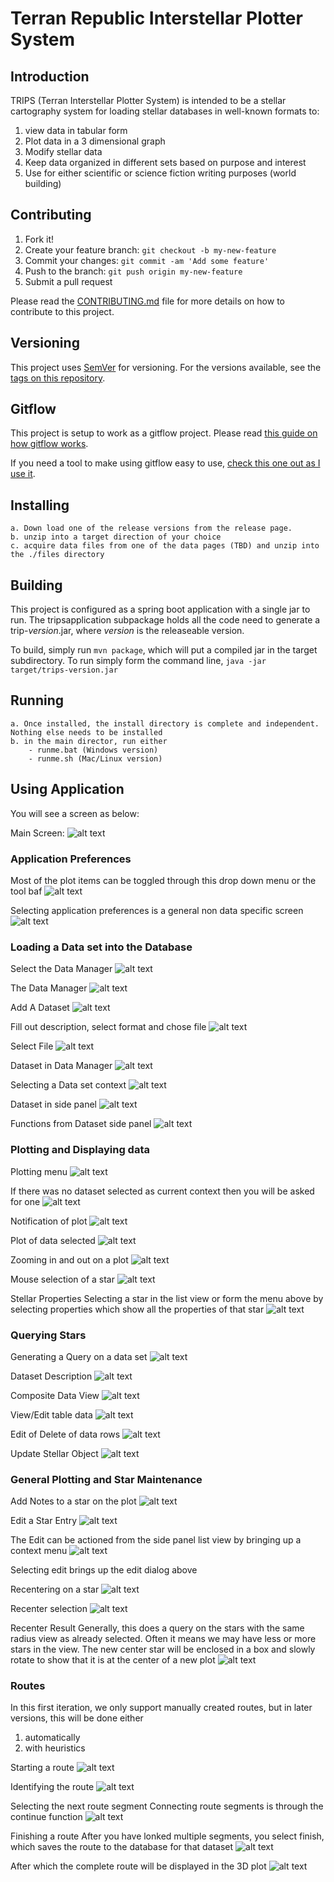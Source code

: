 # Terran Republic Interstellar Plotter System
## Introduction

TRIPS (Terran Interstellar Plotter System) is intended to be a stellar cartography system for loading stellar databases in well-known formats to:
1. view data in tabular form
2. Plot data in a 3 dimensional graph
3. Modify stellar data 
4. Keep data organized in different sets based on purpose and interest
5. Use for either scientific or science fiction writing purposes (world building)


## Contributing

1. Fork it!
2. Create your feature branch: `git checkout -b my-new-feature`
3. Commit your changes: `git commit -am 'Add some feature'`
4. Push to the branch: `git push origin my-new-feature`
5. Submit a pull request

Please read the [CONTRIBUTING.md](CONTRIBUTING.md) file for more details on how
to contribute to this project.

## Versioning

This project uses [SemVer](http://semver.org/) for versioning. For the versions
available, see the [tags on this repository](https://github.com/ljramones/trips/tags).

## Gitflow
This project is setup to work as a gitflow project. Please read [this guide on how gitflow works](https://nvie.com/posts/a-successful-git-branching-model/).

If you need a tool to make using gitflow easy to use, [check this one out as I use it](https://danielkummer.github.io/git-flow-cheatsheet/).

## Installing
    a. Down load one of the release versions from the release page.
    b. unzip into a target direction of your choice
    c. acquire data files from one of the data pages (TBD) and unzip into the ./files directory

## Building
This project is configured as a spring boot application with a single jar to run.
The tripsapplication subpackage holds all the code need to generate a trip-_version_.jar, where _version_ is the releaseable version.

To build, simply run `mvn package`, which will put a compiled jar in the target subdirectory.
To run simply form the command line, `java -jar target/trips-version.jar`

## Running
    a. Once installed, the install directory is complete and independent. Nothing else needs to be installed
    b. in the main director, run either
        - runme.bat (Windows version)
        - runme.sh (Mac/Linux version)        
  
## Using Application
You will see a screen as below:

Main Screen: 
![alt text](assets/1MainScreenStart.png "Main Screen")

### Application Preferences
Most of the plot items can be toggled through this drop down menu or the tool baf
![alt text](assets/1.4SelectingPreferences.png "Main Screen")

Selecting application preferences is a general non data specific screen
![alt text](assets/1.5ApplicationPreferencesDialog.png "Main Screen")

### Loading a Data set into the Database

Select the Data Manager
![alt text](assets/2SelectDataManager.png "Select Data Manager")

The Data Manager
![alt text](assets/3DataManager.png "Data Manager")

Add A Dataset
![alt text](assets/4AddDataSet.png "Add a dataset")

Fill out description, select format and chose file
![alt text](assets/5FillOutSelectFormat.png "Choose set")

Select File
![alt text](assets/6SelectFile_Mac.png "Select File")

Dataset in Data Manager
![alt text](assets/7AfterLoaded.png "File loaded")

Selecting a Data set context
![alt text](assets/8.5SelectDataSetContext.png "Set dataset context")

Dataset in side panel
![alt text](assets/8DataSetInSidePanel.png "After loaded")

Functions from Dataset side panel
![alt text](assets/8.6DatasetPanelFunctions.png "Functions from Dataset")


### Plotting and Displaying data

Plotting menu
![alt text](assets/9PlotStars.png "Plot Menu")

If there was no dataset selected as current context then you will be asked for one
![alt text](assets/10SelectDataSetToPlot.png "Selection")

Notification of plot
![alt text](assets/11PlotNotification.png "Notification")

Plot of data selected
![alt text](assets/11.5PlotNotification.png "Plot View")

Zooming in and out on a plot
![alt text](assets/12ZoomInOnPlot.png "Plot zoom")

Mouse selection of a star
![alt text](assets/13MouseHoverSelect.png "Mouse selection")

Stellar Properties
Selecting a star in the list view or form the menu above by selecting properties which show all the properties of that star
![alt text](assets/14StellarProperties.png "Properties")

### Querying Stars
Generating a Query on a data set
![alt text](assets/15QueryDialog.png "Query")

Dataset Description
![alt text](assets/16DataSetDescribe.png "Describe a dataset")

Composite Data View
![alt text](assets/17CompositePlotQueryView.png "Composite Plot and Edit Views")

View/Edit table data
![alt text](assets/18ViewEditData.png "View/Edit data")

Edit of Delete of data rows
![alt text](assets/19EditDelete.png "edit/delete")

Update Stellar Object
![alt text](assets/20EditStar.png "Update Stellar Object")

### General Plotting and Star Maintenance
Add Notes to a star on the plot
![alt text](assets/21AddNotesToStar.png "Add notes to a star")

Edit a Star Entry
![alt text](assets/22EditaStarEntry.png "Edit a Star Entry")

The Edit can be actioned from the side panel list view by bringing up a context menu
![alt text](assets/23StarListContextMenu.png "Context Menu actions, Edit and Recenter")

Selecting edit brings up the edit dialog above

Recentering on a star
![alt text](assets/23StarListContextMenu.png "Context Menu actions, Edit and Recenter")

Recenter selection
![alt text](assets/24RecenterSelection.png "Recenter")

Recenter Result
Generally, this does a query on the stars with the same radius view as already selected. 
Often it means we may have less or more stars in the view.
The new center star will be enclosed in a box and slowly rotate to show that it is at the center of a new plot
![alt text](assets/25RecenterResult.png "Recenter")

### Routes

In this  first iteration, we only support manually created routes, but in later versions, this will be done either
1) automatically
2) with heuristics

Starting a route
![alt text](assets/26StartRoute.png "Start a route")

Identifying the route
![alt text](assets/27IdentifyRoute.png "Identify a route")

Selecting the next route segment
Connecting route segments is through the continue function
![alt text](assets/28NextRoute1.png "Next route segment")

Finishing a route
After you have lonked multiple segments, you select finish, which saves the route to the database for that dataset
![alt text](assets/29FinishingRoute.png "Finishing the route")

After which the complete route will be displayed in the 3D plot
![alt text](assets/30CompleteRoute.png "Complete Route")











